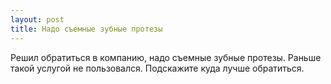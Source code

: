 ```yaml
---
layout: post 
title: Надо съемные зубные протезы 
--- 
```

Решил обратиться в компанию, надо съемные зубные протезы. Раньше такой услугой не пользовался. Подскажите куда лучше обратиться.
